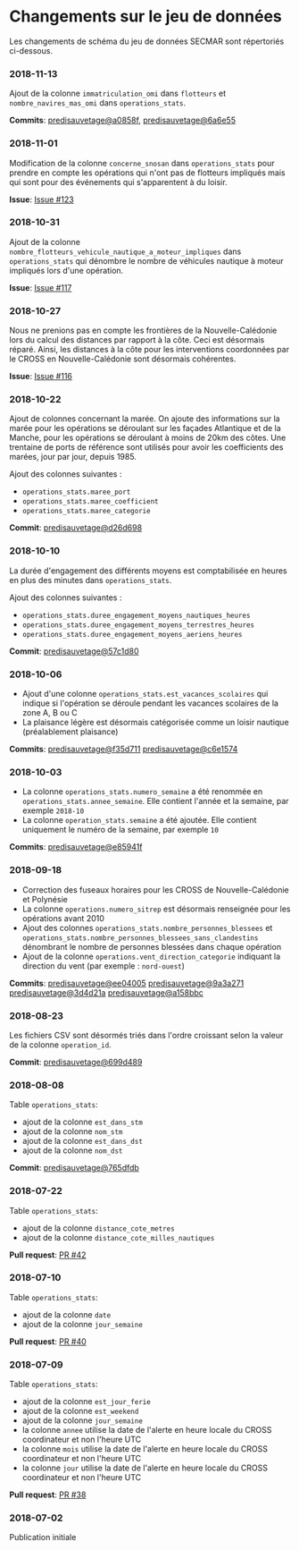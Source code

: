 # Changements sur le jeu de données
Les changements de schéma du jeu de données SECMAR sont répertoriés ci-dessous.

### 2018-11-13
Ajout de la colonne `immatriculation_omi` dans `flotteurs` et `nombre_navires_mas_omi` dans `operations_stats`.

**Commits**: [predisauvetage@a0858f](https://github.com/entrepreneur-interet-general/predisauvetage/commit/a0858f7d92c99c1d8f17b105377f740975ce53d5), [predisauvetage@6a6e55](https://github.com/entrepreneur-interet-general/predisauvetage/commit/6a6e557ec366a58e1cbfd26c0a2960e5eacc8677)

### 2018-11-01
Modification de la colonne `concerne_snosan` dans `operations_stats` pour prendre en compte les opérations qui n'ont pas de flotteurs impliqués mais qui sont pour des événements qui s'apparentent à du loisir.

**Issue**: [Issue #123](https://github.com/entrepreneur-interet-general/predisauvetage/issues/123)

### 2018-10-31
Ajout de la colonne `nombre_flotteurs_vehicule_nautique_a_moteur_impliques` dans `operations_stats` qui dénombre le nombre de véhicules nautique à moteur impliqués lors d'une opération.

**Issue**: [Issue #117](https://github.com/entrepreneur-interet-general/predisauvetage/issues/117)

### 2018-10-27
Nous ne prenions pas en compte les frontières de la Nouvelle-Calédonie lors du calcul des distances par rapport à la côte. Ceci est désormais réparé. Ainsi, les distances à la côte pour les interventions coordonnées par le CROSS en Nouvelle-Calédonie sont désormais cohérentes.

**Issue**: [Issue #116](https://github.com/entrepreneur-interet-general/predisauvetage/issues/116)

### 2018-10-22
Ajout de colonnes concernant la marée. On ajoute des informations sur la marée pour les opérations se déroulant sur les façades Atlantique et de la Manche, pour les opérations se déroulant à moins de 20km des côtes. Une trentaine de ports de référence sont utilisés pour avoir les coefficients des marées, jour par jour, depuis 1985.

Ajout des colonnes suivantes :
- `operations_stats.maree_port`
- `operations_stats.maree_coefficient`
- `operations_stats.maree_categorie`

**Commit**: [predisauvetage@d26d698](https://github.com/entrepreneur-interet-general/predisauvetage/commit/d26d698900a92dc4e7aed3f1ec5faf942317b910)

### 2018-10-10
La durée d'engagement des différents moyens est comptabilisée en heures en plus des minutes dans `operations_stats`.

Ajout des colonnes suivantes :
- `operations_stats.duree_engagement_moyens_nautiques_heures`
- `operations_stats.duree_engagement_moyens_terrestres_heures`
- `operations_stats.duree_engagement_moyens_aeriens_heures`

**Commit**: [predisauvetage@57c1d80](https://github.com/entrepreneur-interet-general/predisauvetage/commit/57c1d80d20694715afaf84f5641aaab294693a5d)

### 2018-10-06
- Ajout d'une colonne `operations_stats.est_vacances_scolaires` qui indique si l'opération se déroule pendant les vacances scolaires de la zone A, B ou C
- La plaisance légère est désormais catégorisée comme un loisir nautique (préalablement plaisance)

**Commits**: [predisauvetage@f35d711](https://github.com/entrepreneur-interet-general/predisauvetage/commit/f35d711ca32aca127db3961f2fe1ceb91e16d98e) [predisauvetage@c6e1574](https://github.com/entrepreneur-interet-general/predisauvetage/commit/c6e1574f4f0ac0d1b46970d2e96e4ca776636e0d)

### 2018-10-03
- La colonne `operations_stats.numero_semaine` a été renommée en `operations_stats.annee_semaine`. Elle contient l'année et la semaine, par exemple `2018-10`
- La colonne `operation_stats.semaine` a été ajoutée. Elle contient uniquement le numéro de la semaine, par exemple `10`

**Commits**: [predisauvetage@e85941f](https://github.com/entrepreneur-interet-general/predisauvetage/commit/e85941f836d6a718d1164a36afd119cde8b374e3)

### 2018-09-18
- Correction des fuseaux horaires pour les CROSS de Nouvelle-Calédonie et Polynésie
- La colonne `operations.numero_sitrep` est désormais renseignée pour les opérations avant 2010
- Ajout des colonnes `operations_stats.nombre_personnes_blessees` et `operations_stats.nombre_personnes_blessees_sans_clandestins` dénombrant le nombre de personnes blessées dans chaque opération
- Ajout de la colonne `operations.vent_direction_categorie` indiquant la direction du vent (par exemple : `nord-ouest`)

**Commits**: [predisauvetage@ee04005](https://github.com/entrepreneur-interet-general/predisauvetage/commit/ee04005d8778bcbf2e1566ad5b6010980e5b0dfd) [predisauvetage@9a3a271](https://github.com/entrepreneur-interet-general/predisauvetage/commit/9a3a271188a0001e69b18f617e862e1f5ff91465) [predisauvetage@3d4d21a](https://github.com/entrepreneur-interet-general/predisauvetage/commit/3d4d21a244c36979cee300ee70782e4982e9c919) [predisauvetage@a158bbc](https://github.com/entrepreneur-interet-general/predisauvetage/commit/a158bbcc2ca8da0f9c043de3938667216264045d)

### 2018-08-23
Les fichiers CSV sont désormés triés dans l'ordre croissant selon la valeur de la colonne `operation_id`.

**Commit**: [predisauvetage@699d489](https://github.com/entrepreneur-interet-general/predisauvetage/commit/699d48987f95fc05892f8fdd8d63e42320d677d9)

### 2018-08-08
Table `operations_stats`:
- ajout de la colonne `est_dans_stm`
- ajout de la colonne `nom_stm`
- ajout de la colonne `est_dans_dst`
- ajout de la colonne `nom_dst`

**Commit**: [predisauvetage@765dfdb](https://github.com/entrepreneur-interet-general/predisauvetage/commit/765dfdbebedbac642a0eacd6017312b2803fa5db)

### 2018-07-22
Table `operations_stats`:
- ajout de la colonne `distance_cote_metres`
- ajout de la colonne `distance_cote_milles_nautiques`

**Pull request**: [PR #42](https://github.com/entrepreneur-interet-general/predisauvetage/pull/42)

### 2018-07-10
Table `operations_stats`:
- ajout de la colonne `date`
- ajout de la colonne `jour_semaine`

**Pull request**: [PR #40](https://github.com/entrepreneur-interet-general/predisauvetage/pull/40)

### 2018-07-09
Table `operations_stats`:
- ajout de la colonne `est_jour_ferie`
- ajout de la colonne `est_weekend`
- ajout de la colonne `jour_semaine`
- la colonne `annee` utilise la date de l'alerte en heure locale du CROSS coordinateur et non l'heure UTC
- la colonne `mois` utilise la date de l'alerte en heure locale du CROSS coordinateur et non l'heure UTC
- la colonne `jour` utilise la date de l'alerte en heure locale du CROSS coordinateur et non l'heure UTC

**Pull request**: [PR #38](https://github.com/entrepreneur-interet-general/predisauvetage/pull/38)

### 2018-07-02
Publication initiale
